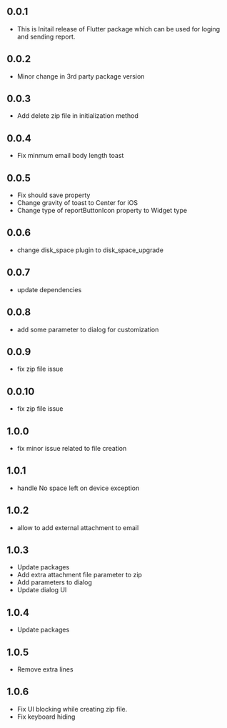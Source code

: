 ## 0.0.1
- This is Initail release of Flutter package which can be used for loging and sending report.

## 0.0.2
- Minor change in 3rd party package version

## 0.0.3
- Add delete zip file in initialization method

## 0.0.4
- Fix minmum email body length toast

## 0.0.5
- Fix should save property
- Change gravity of toast to Center for iOS
- Change type of reportButtonIcon property to Widget type

## 0.0.6
- change disk_space plugin to disk_space_upgrade

## 0.0.7
- update dependencies

## 0.0.8
- add some parameter to dialog for customization

## 0.0.9
- fix zip file issue

## 0.0.10
- fix zip file issue

## 1.0.0
- fix minor issue related to file creation

## 1.0.1
- handle No space left on device exception

## 1.0.2
- allow to add external attachment to email

## 1.0.3
- Update packages
- Add extra attachment file parameter to zip
- Add parameters to dialog
- Update dialog UI

## 1.0.4
- Update packages

## 1.0.5
- Remove extra lines

## 1.0.6
- Fix UI blocking while creating zip file. 
- Fix keyboard hiding